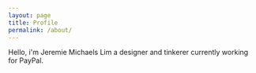 ```yaml
---
layout: page
title: Profile
permalink: /about/
---
```


Hello, i'm Jeremie Michaels Lim a designer and tinkerer currently working for PayPal.

